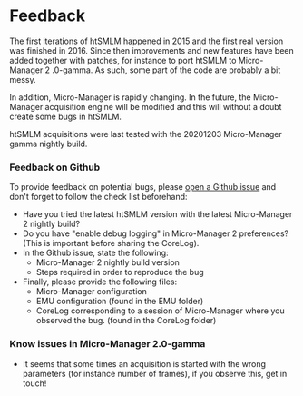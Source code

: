 # Feedback

The first iterations of htSMLM happened in 2015 and the first real version was finished in 2016. Since then improvements and new features have been added together with patches, for instance to port htSMLM to Micro-Manager 2 .0-gamma. As such, some part of the code are probably a bit messy.

In addition, Micro-Manager is rapidly changing. In the future, the Micro-Manager acquisition engine will be modified and this will without a doubt create some bugs in htSMLM. 

htSMLM acquisitions were last tested with the 20201203 Micro-Manager gamma nightly build.

### Feedback on Github

To provide feedback on potential bugs, please [open a Github issue](https://github.com/jdeschamps/htSMLM/issues) and don't forget to follow the check list beforehand:

- Have you tried the latest htSMLM version with the latest Micro-Manager 2 nightly build?
- Do you have "enable debug logging" in Micro-Manager 2 preferences? (This is important before sharing the CoreLog).
- In the Github issue, state the following:
  - Micro-Manager 2 nightly build version
  - Steps required in order to reproduce the bug
- Finally, please provide the following files:
  - Micro-Manager configuration 
  - EMU configuration (found in the EMU folder)
  - CoreLog corresponding to a session of Micro-Manager where you observed the bug. (found in the CoreLog folder)



### Know issues in Micro-Manager 2.0-gamma

- It seems that some times an acquisition is started with the wrong parameters (for instance number of frames), if you observe this, get in touch!



